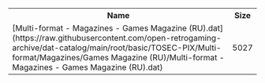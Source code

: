 <table>
<tr><th>Name</th><th>Size</th></tr>
<tr><td>
[Multi-format - Magazines - Games Magazine (RU).dat](https://raw.githubusercontent.com/open-retrogaming-archive/dat-catalog/main/root/basic/TOSEC-PIX/Multi-format/Magazines/Games Magazine (RU)/Multi-format - Magazines - Games Magazine (RU).dat)
</td><td>5027</td></tr>
</table>

